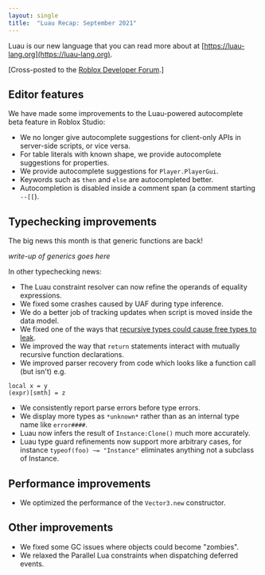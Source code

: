 ```yaml
---
layout: single
title:  "Luau Recap: September 2021"
---
```


Luau is our new language that you can read more about at [https://luau-lang.org](https://luau-lang.org).

[Cross-posted to the [Roblox Developer Forum](https://devforum.roblox.com/t/luau-recap-september-2021/).]

## Editor features

We have made some improvements to the Luau-powered autocomplete beta feature in Roblox Studio:

 * We no longer give autocomplete suggestions for client-only APIs in server-side scripts,
   or vice versa.
 * For table literals with known shape, we provide autocomplete suggestions for properties.
 * We provide autocomplete suggestions for `Player.PlayerGui`.
 * Keywords such as `then` and `else` are autocompleted better.
 * Autocompletion is disabled inside a comment span (a comment starting `--[[`).

## Typechecking improvements

The big news this month is that generic functions are back!

*write-up of generics goes here*

In other typechecking news:

 * The Luau constraint resolver can now refine the operands of equality expressions.
 * We fixed some crashes caused by UAF during type inference.
 * We do a better job of tracking updates when script is moved inside the data model.
 * We fixed one of the ways that [recursive types could cause free types to leak](https://devforum.roblox.com/t/free-types-leaked-into-this-modules-public-interface/1459070).
 * We improved the way that `return` statements interact with mutually recursive
   function declarations.
 * We improved parser recovery from code which looks like a function call (but isn't) e.g.
```
local x = y
(expr)[smth] = z
```
 * We consistently report parse errors before type errors.
 * We display more types as `*unknown*` rather than as an internal type name like `error####`.
 * Luau now infers the result of `Instance:Clone()` much more accurately.
 * Luau type guard refinements now support more arbitrary cases, for instance `typeof(foo) ~= "Instance"` eliminates anything not a subclass of Instance.


## Performance improvements

 * We optimized the performance of the `Vector3.new` constructor.

## Other improvements

 * We fixed some GC issues where objects could become "zombies".
 * We relaxed the Parallel Lua constraints when dispatching deferred events.
